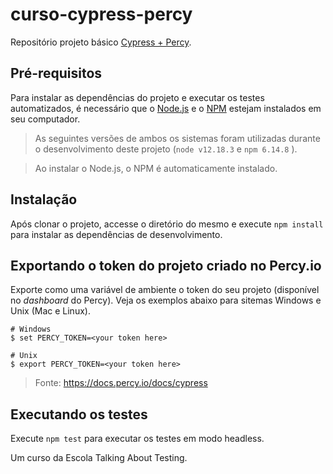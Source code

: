 # curso-cypress-percy
Repositório projeto básico [Cypress + Percy](https://docs.percy.io/docs/cypress).

## Pré-requisitos
Para instalar as dependências do projeto e executar os testes automatizados, é necessário que o [Node.js](http://nodejs.org/en/) e o [NPM](https://npmjs.com) estejam instalados em seu computador.

> As seguintes versões de ambos os sistemas foram utilizadas durante o desenvolvimento deste projeto (`node v12.18.3` e `npm 6.14.8` ).

> Ao instalar o Node.js, o NPM é automaticamente instalado.

## Instalação
Após clonar o projeto, accesse o diretório do mesmo e execute `npm install` para instalar as dependências de desenvolvimento.

## Exportando o token do projeto criado no Percy.io
Exporte como uma variável de ambiente o token do seu projeto (disponível no _dashboard_ do Percy). Veja os exemplos abaixo para sitemas Windows e Unix (Mac e Linux).

```
# Windows
$ set PERCY_TOKEN=<your token here>

# Unix
$ export PERCY_TOKEN=<your token here>
```

> Fonte: https://docs.percy.io/docs/cypress

## Executando os testes
Execute `npm test` para executar os testes em modo headless.

Um curso da Escola Talking About Testing.
